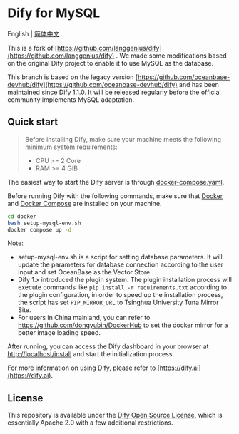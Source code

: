 # Dify for MySQL

English | [简体中文](README_CN.md)

This is a fork of [https://github.com/langgenius/dify](https://github.com/langgenius/dify) . We made some modifications based on the original Dify project to enable it to use MySQL as the database.

This branch is based on the legacy version [https://github.com/oceanbase-devhub/dify](https://github.com/oceanbase-devhub/dify) and has been maintained since Dify 1.1.0. It will be released regularly before the official community implements MySQL adaptation.

## Quick start

> Before installing Dify, make sure your machine meets the following minimum system requirements:
>
> - CPU >= 2 Core
> - RAM >= 4 GiB

The easiest way to start the Dify server is through [docker-compose.yaml](docker/docker-compose.yaml). 

Before running Dify with the following commands, make sure that [Docker](https://docs.docker.com/get-docker/) and [Docker Compose](https://docs.docker.com/compose/install/) are installed on your machine.

```bash
cd docker
bash setup-mysql-env.sh
docker compose up -d
```

Note:
- setup-mysql-env.sh is a script for setting database parameters. It will update the parameters for database connection according to the user input and set OceanBase as the Vector Store.
- Dify 1.x introduced the plugin system. The plugin installation process will execute commands like `pip install -r requirements.txt` according to the plugin configuration, in order to speed up the installation process, the script has set `PIP_MIRROR_URL` to Tsinghua University Tuna Mirror Site. 
- For users in China mainland, you can refer to https://github.com/dongyubin/DockerHub to set the docker mirror for a better image loading speed.

After running, you can access the Dify dashboard in your browser at [http://localhost/install](http://localhost/install) and start the initialization process.

For more information on using Dify, please refer to [https://dify.ai](https://dify.ai).

## License

This repository is available under the [Dify Open Source License](LICENSE), which is essentially Apache 2.0 with a few additional restrictions.
